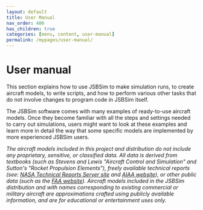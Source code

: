 ```yaml
---
layout: default
title: User Manual
nav_order: 400
has_children: true
categories: [menu, content, user-manual]
permalink: /mypages/user-manual/
---
```


# User manual

This section explains how to use JSBSim to make simulation runs, to create aircraft models, to write scripts, and how to perform various other tasks that do not involve changes to program code in JSBSim itself.

The JSBSim software comes with many examples of ready-to-use aircraft models. Once they become familiar with all the steps and settings needed to carry out simulations, users might want to look at these examples and learn more in detail the way that some specific models are implemented by more experienced JSBSim users.

*The aircraft models included in this project and distribution do not include any proprietary, sensitive, or classified data. All data is derived from textbooks (such as Stevens and Lewis "Aircraft Control and Simulation" and Sutton's "Rocket Propulsion Elements"), freely available technical reports (see: [NASA Technical Reports Server site](https://ntrs.nasa.gov) and [AIAA website](https://www.aiaa.org)), or other public data (such as the [FAA website](https://www.faa.gov)). Aircraft models included in the JSBSim distribution and with names corresponding to existing commercial or military aircraft are approximations crafted using publicly available information, and are for educational or entertainment uses only.*

